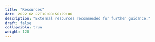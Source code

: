 ```yaml
---
title: "Resources"
date: 2022-02-27T10:08:56+09:00
description: "External resources recommended for further guidance."
draft: false
collapsible: true
weight: 120
---
```

